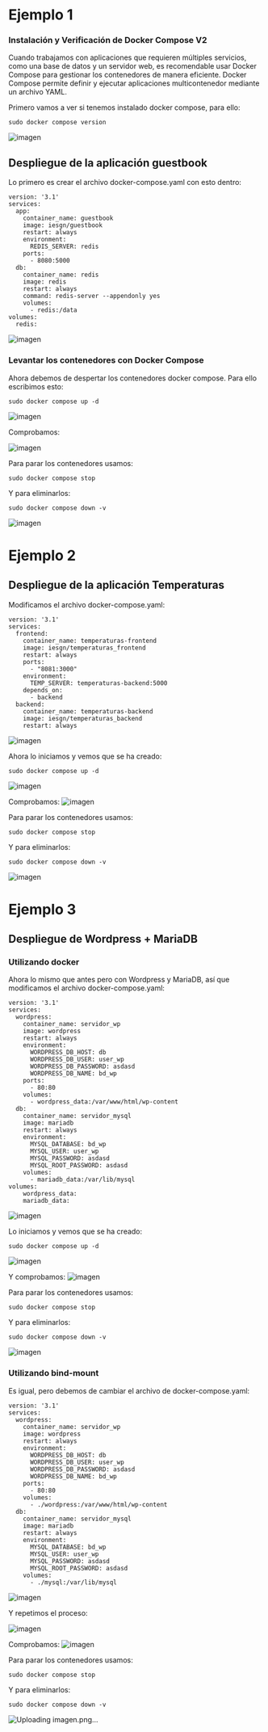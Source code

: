 # Ejemplo 1
### Instalación y Verificación de Docker Compose V2

Cuando trabajamos con aplicaciones que requieren múltiples servicios, como una base de datos y un servidor web, es recomendable usar Docker Compose para gestionar los contenedores de manera eficiente. Docker Compose permite definir y ejecutar aplicaciones multicontenedor mediante un archivo YAML.

Primero vamos a ver si tenemos instalado docker compose, para ello:
```
sudo docker compose version
```
![imagen](https://github.com/user-attachments/assets/95f0b21a-191e-4db3-9f56-a4c70f2d525d)

## Despliegue de la aplicación guestbook

Lo primero es crear el archivo docker-compose.yaml con esto dentro:
```
version: '3.1'
services:
  app:
    container_name: guestbook
    image: iesgn/guestbook
    restart: always
    environment:
      REDIS_SERVER: redis
    ports:
      - 8080:5000
  db:
    container_name: redis
    image: redis
    restart: always
    command: redis-server --appendonly yes
    volumes:
      - redis:/data
volumes:
  redis:
```
![imagen](https://github.com/user-attachments/assets/6ff554c0-fbf9-43d0-92b7-98660960346c)

### Levantar los contenedores con Docker Compose

Ahora debemos de despertar los contenedores docker compose. Para ello escribimos esto:
```
sudo docker compose up -d
```
![imagen](https://github.com/user-attachments/assets/78ea7913-b857-40e2-ad21-caf0590570c6)

Comprobamos:

![imagen](https://github.com/user-attachments/assets/55a0424c-b8ad-4cfb-8352-9802dcab3760)

Para parar los contenedores usamos:
```
sudo docker compose stop
```
Y para eliminarlos:
```
sudo docker compose down -v
```
![imagen](https://github.com/user-attachments/assets/104aa39e-9904-4c37-8c84-302dbdd7a9b0)

# Ejemplo 2
## Despliegue de la aplicación Temperaturas

Modificamos el archivo docker-compose.yaml:
```
version: '3.1'
services:
  frontend:
    container_name: temperaturas-frontend
    image: iesgn/temperaturas_frontend
    restart: always
    ports:
      - "8081:3000"
    environment:
      TEMP_SERVER: temperaturas-backend:5000
    depends_on:
      - backend
  backend:
    container_name: temperaturas-backend
    image: iesgn/temperaturas_backend
    restart: always
```
![imagen](https://github.com/user-attachments/assets/67b8b371-2fed-44bf-ac4a-bd752a8bbfc4)

Ahora lo iniciamos y vemos que se ha creado:
```
sudo docker compose up -d
```
![imagen](https://github.com/user-attachments/assets/8dd2fcc6-1154-4fbe-90df-b2c68517adb1)

Comprobamos:
![imagen](https://github.com/user-attachments/assets/c3c52b12-14f3-446d-b533-44914b8a7c75)

Para parar los contenedores usamos:
```
sudo docker compose stop
```
Y para eliminarlos:
```
sudo docker compose down -v
```
![imagen](https://github.com/user-attachments/assets/104aa39e-9904-4c37-8c84-302dbdd7a9b0)

# Ejemplo 3
## Despliegue de Wordpress + MariaDB
### Utilizando docker

Ahora lo mismo que antes pero con Wordpress y MariaDB, así que modificamos el archivo docker-compose.yaml:
```
version: '3.1'
services:
  wordpress:
    container_name: servidor_wp
    image: wordpress
    restart: always
    environment:
      WORDPRESS_DB_HOST: db
      WORDPRESS_DB_USER: user_wp
      WORDPRESS_DB_PASSWORD: asdasd
      WORDPRESS_DB_NAME: bd_wp
    ports:
      - 80:80
    volumes:
      - wordpress_data:/var/www/html/wp-content
  db:
    container_name: servidor_mysql
    image: mariadb
    restart: always
    environment:
      MYSQL_DATABASE: bd_wp
      MYSQL_USER: user_wp
      MYSQL_PASSWORD: asdasd
      MYSQL_ROOT_PASSWORD: asdasd
    volumes:
      - mariadb_data:/var/lib/mysql
volumes:
    wordpress_data:
    mariadb_data:
```
![imagen](https://github.com/user-attachments/assets/5f4f659e-5359-4043-a759-4b199f5ddbcd)

Lo iniciamos y vemos que se ha creado:
```
sudo docker compose up -d
```
![imagen](https://github.com/user-attachments/assets/1a002d06-68c4-41b9-83ee-a1a6c1520fa3)

Y comprobamos:
![imagen](https://github.com/user-attachments/assets/8c6cf95e-0c0b-4aa4-afd7-89ec5919d443)

Para parar los contenedores usamos:
```
sudo docker compose stop
```
Y para eliminarlos:
```
sudo docker compose down -v
```
![imagen](https://github.com/user-attachments/assets/235200b7-b0bc-43ab-97d1-c6ce8d0ab3f4)

### Utilizando bind-mount

Es igual, pero debemos de cambiar el archivo de docker-compose.yaml:
```
version: '3.1'
services:
  wordpress:
    container_name: servidor_wp
    image: wordpress
    restart: always
    environment:
      WORDPRESS_DB_HOST: db
      WORDPRESS_DB_USER: user_wp
      WORDPRESS_DB_PASSWORD: asdasd
      WORDPRESS_DB_NAME: bd_wp
    ports:
      - 80:80
    volumes:
      - ./wordpress:/var/www/html/wp-content
  db:
    container_name: servidor_mysql
    image: mariadb
    restart: always
    environment:
      MYSQL_DATABASE: bd_wp
      MYSQL_USER: user_wp
      MYSQL_PASSWORD: asdasd
      MYSQL_ROOT_PASSWORD: asdasd
    volumes:
      - ./mysql:/var/lib/mysql
```
![imagen](https://github.com/user-attachments/assets/f406face-feac-4db1-8ca6-4b944486fa8f)

Y repetimos el proceso:

![imagen](https://github.com/user-attachments/assets/81f82cb9-cb10-4352-8455-6dea70ed2152)

Comprobamos:
![imagen](https://github.com/user-attachments/assets/75d647cb-2581-421a-ac5d-a2bed9d51be8)

Para parar los contenedores usamos:
```
sudo docker compose stop
```
Y para eliminarlos:
```
sudo docker compose down -v
```
![Uploading imagen.png…]()
